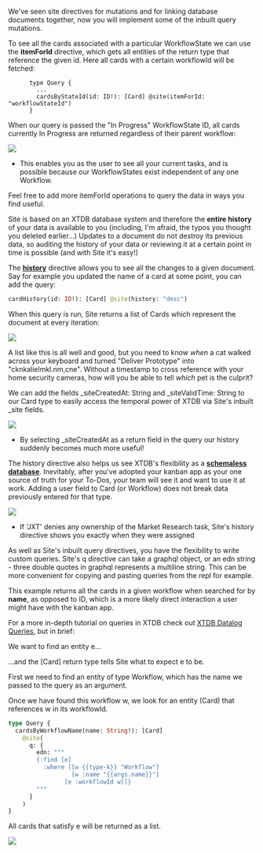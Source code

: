 We've seen site directives for mutations and for linking database documents together, now you will implement some of the inbuilt query mutations.

To see all the cards associated with a particular WorkflowState we can use the **itemForId** directive, which gets all entities of the return type that reference the given id. Here all cards with a certain workflowId will be fetched:

```
      type Query {
        ...
        cardsByStateId(id: ID!): [Card] @site(itemForId: "workflowStateId")
      }
```

When our query is passed the "In Progress" WorkflowState ID, all cards currently In Progress are returned regardless of their parent workflow:

<img src="/images/ss8.png"/>

- This enables you as the user to see all your current tasks, and is possible because our WorkflowStates exist independent of any one Workflow.

Feel free to add more itemForId operations to query the data in ways you find useful.

Site is based on an XTDB database system and therefore the **entire history** of your data is available to you (including, I'm afraid, the typos you thought you deleted earlier...) Updates to a document do not destroy its previous data, so auditing the history of your data or reviewing it at a certain point in time is possible (and with Site it's easy!)

The [**history**](../../reference/graphql/site-directive#history) directive allows you to see all the changes to a given document. Say for example you updated the name of a card at some point, you can add the query:

```graphql
cardHistory(id: ID!): [Card] @site(history: "desc")
```

When this query is run, Site returns a list of Cards which represent the document at every iteration:

  <img src="/images/ss9.png"/>

A list like this is all well and good, but you need to know _when_ a cat walked across your keyboard and turned "Deliver Prototype" into "cknkalielmkl.nm,cne". Without a timestamp to cross reference with your home security cameras, how will you be able to tell _which_ pet is the culprit?

We can add the fields \_siteCreatedAt: String and \_siteValidTime: String to our Card type to easily access the temporal power of XTDB via Site's inbuilt \_site fields.

<img src="/images/ss10.png"/>

- By selecting \_siteCreatedAt as a return field in the query our history suddenly becomes much more useful!

The history directive also helps us see XTDB's flexibility as a [**schemaless database**](https://docs.xtdb.com/concepts/what-is-xtdb/#schemaless). Inevitably, after you've adopted your kanban app as your one source of truth for your To-Dos, your team will see it and want to use it at work. Adding a user field to Card (or Workflow) does not break data previously entered for that type.

<img src="/images/ss11.png"/>

- If 'JXT' denies any ownership of the Market Research task, Site's history directive shows you exactly when they were assigned

As well as Site's inbuilt query directives, you have the flexibility to write custom queries. Site's q directive can take a graphql object, or an edn string - three double quotes in graphql represents a multiline string. This can be more convenient for copying and pasting queries from the repl for example.

This example returns all the cards in a given workflow when searched for by **name**, as opposed to ID, which is a more likely direct interaction a user might have with the kanban app.

For a more in-depth tutorial on queries in XTDB check out [XTDB Datalog Queries](https://docs.xtdb.com/language-reference/1.21.0/datalog-queries/), but in brief:

<APIAnatomy title="q.directive">

<AnatomyStep title="">

We want to find an entity e...

</AnatomyStep>
<AnatomyStep >

...and the [Card] return type tells Site what to expect e to be.

</AnatomyStep>
<AnatomyStep >

First we need to find an entity of type Workflow, which has the name we passed to the query as an argument.

</AnatomyStep>
<AnatomyStep>

Once we have found this workflow w, we look for an entity (Card) that references w in its workflowId.
</AnatomyStep>

```graphql [[6,7], [2,3], [7,9], [9,10]]
type Query {
  cardsByWorkflowName(name: String!): [Card]
    @site(
      q: {
        edn: """
        {:find [e]
          :where [[w {{type-k}} "Workflow"]
                  [w :name "{{args.name}}"]
                [e :workflowId w]]}
        """
      }
    )
}
```

</APIAnatomy>

All cards that satisfy e will be returned as a list.

  <img src="/images/ss12.png"/>
